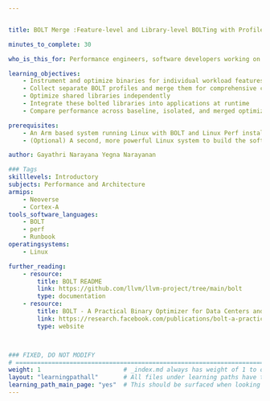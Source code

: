 ```yaml
---


title: BOLT Merge :Feature-level and Library-level BOLTing with Profile Merging

minutes_to_complete: 30

who_is_this_for: Performance engineers, software developers working on Arm platforms who need to optimize both application binaries and shared libraries using LLVM-BOLT.

learning_objectives: 
    - Instrument and optimize binaries for individual workload features using LLVM-BOLT
    - Collect separate BOLT profiles and merge them for comprehensive code coverage
    - Optimize shared libraries independently
    - Integrate these bolted libraries into applications at runtime
    - Compare performance across baseline, isolated, and merged optimization cases

prerequisites:
    - An Arm based system running Linux with BOLT and Linux Perf installed. The Linux kernel should be version 5.15 or later. Earlier kernel versions can be used, but some Linux Perf features may be limited or not available.
    - (Optional) A second, more powerful Linux system to build the software executable and run BOLT.

author: Gayathri Narayana Yegna Narayanan

### Tags
skilllevels: Introductory
subjects: Performance and Architecture
armips:
    - Neoverse
    - Cortex-A
tools_software_languages:
    - BOLT
    - perf
    - Runbook
operatingsystems:
    - Linux

further_reading:
    - resource:
        title: BOLT README
        link: https://github.com/llvm/llvm-project/tree/main/bolt
        type: documentation
    - resource:
        title: BOLT - A Practical Binary Optimizer for Data Centers and Beyond
        link: https://research.facebook.com/publications/bolt-a-practical-binary-optimizer-for-data-centers-and-beyond/
        type: website



### FIXED, DO NOT MODIFY
# ================================================================================
weight: 1                       # _index.md always has weight of 1 to order correctly
layout: "learningpathall"       # All files under learning paths have this same wrapper
learning_path_main_page: "yes"  # This should be surfaced when looking for related content. Only set for _index.md of learning path content.
---
```


